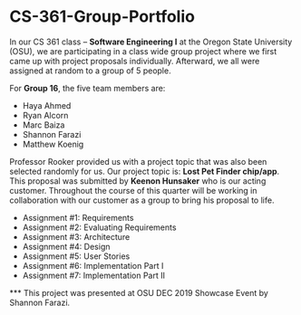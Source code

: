 # CS-361-Group-Portfolio

In our CS 361 class – **Software Engineering I** at the Oregon State University (OSU), we are participating in a class wide group project where we first came up with project proposals individually. Afterward, we all were assigned at random to a group of 5 people. 

For **Group 16**, the five team members are: 
-	Haya Ahmed
-	Ryan Alcorn
-	Marc Baiza
-	Shannon Farazi 
-	Matthew Koenig 

Professor Rooker provided us with a project topic that was also been selected randomly for us. Our project topic is: **Lost Pet Finder chip/app**. This proposal was submitted by **Keenon Hunsaker** who is our acting customer. Throughout the course of this quarter will be working in collaboration with our customer as a group to bring his proposal to life. 

*	Assignment #1: Requirements
*	Assignment #2: Evaluating Requirements 
*	Assignment #3: Architecture
*	Assignment #4: Design 
* Assignment #5: User Stories
* Assignment #6: Implementation Part I
* Assignment #7: Implementation Part II

*** This project was presented at OSU DEC 2019 Showcase Event by Shannon Farazi. 

